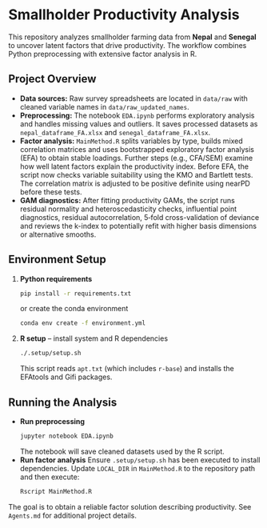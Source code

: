 # Smallholder Productivity Analysis

This repository analyzes smallholder farming data from **Nepal** and **Senegal** to uncover latent factors that drive productivity. The workflow combines Python preprocessing with extensive factor analysis in R.

## Project Overview
- **Data sources:** Raw survey spreadsheets are located in `data/raw` with cleaned variable names in `data/raw_updated_names`.
- **Preprocessing:** The notebook `EDA.ipynb` performs exploratory analysis and handles missing values and outliers. It saves processed datasets as `nepal_dataframe_FA.xlsx` and `senegal_dataframe_FA.xlsx`.
- **Factor analysis:** `MainMethod.R` splits variables by type, builds mixed correlation matrices and uses bootstrapped exploratory factor analysis (EFA) to obtain stable loadings. Further steps (e.g., CFA/SEM) examine how well latent factors explain the productivity index.
Before EFA, the script now checks variable suitability using the KMO and Bartlett tests. The correlation matrix is adjusted to be positive definite using nearPD before these tests.
- **GAM diagnostics:** After fitting productivity GAMs, the script runs residual normality and heteroscedasticity checks, influential point diagnostics, residual autocorrelation, 5‑fold cross-validation of deviance and reviews the k-index to potentially refit with higher basis dimensions or alternative smooths.
## Environment Setup
1. **Python requirements**
   ```bash
   pip install -r requirements.txt
   ```
   or create the conda environment
   ```bash
   conda env create -f environment.yml
   ```
2. **R setup** – install system and R dependencies
   ```bash
   ./.setup/setup.sh
   ```
   This script reads `apt.txt` (which includes `r-base`) and installs
   the EFAtools and Gifi packages.

## Running the Analysis
- **Run preprocessing**
  ```bash
  jupyter notebook EDA.ipynb
  ```
  The notebook will save cleaned datasets used by the R script.
- **Run factor analysis**
  Ensure `.setup/setup.sh` has been executed to install dependencies.
  Update `LOCAL_DIR` in `MainMethod.R` to the repository path and then execute:
  ```bash
  Rscript MainMethod.R
  ```

The goal is to obtain a reliable factor solution describing productivity. See `Agents.md` for additional project details.
